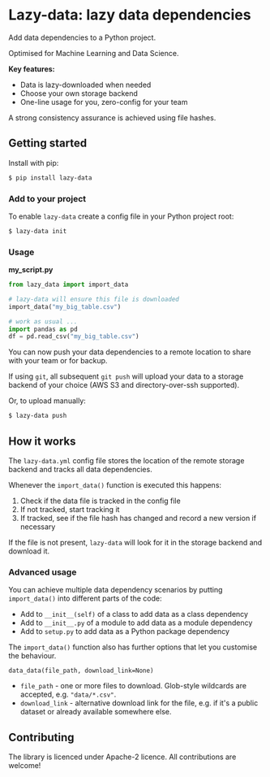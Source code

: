# Lazy-data: lazy data dependencies

Add data dependencies to a Python project. 

Optimised for Machine Learning and Data Science. 

**Key features:**

- Data is lazy-downloaded when needed
- Choose your own storage backend
- One-line usage for you, zero-config for your team

A strong consistency assurance is achieved using file hashes. 

## Getting started

Install with pip:

```bash
$ pip install lazy-data
```

### Add to your project

To enable `lazy-data` create a config file in your Python project root:

```bash
$ lazy-data init
```

### Usage 

**my_script.py**
```python
from lazy_data import import_data

# lazy-data will ensure this file is downloaded
import_data("my_big_table.csv")

# work as usual ... 
import pandas as pd
df = pd.read_csv("my_big_table.csv")

```

You can now push your data dependencies to a remote location to share with your team or for backup.

If using `git`, all subsequent `git push` will upload your data to a storage backend of your choice (AWS S3 and directory-over-ssh supported).

Or, to upload manually:

```bash
$ lazy-data push
```

## How it works

The `lazy-data.yml` config file stores the location of the remote storage backend and tracks all data dependencies. 

Whenever the `import_data()` function is executed this happens:

1. Check if the data file is tracked in the config file
2. If not tracked, start tracking it
3. If tracked, see if the file hash has changed and record a new version if necessary

If the file is not present, `lazy-data` will look for it in the storage backend and download it. 

### Advanced usage

You can achieve multiple data dependency scenarios by putting `import_data()` into different parts of the code:

- Add to `__init__(self)` of a class to add data as a class dependency
- Add to `__init__.py` of a module to add data as a module dependency
- Add to `setup.py` to add data as a Python package dependency

The `import_data()` function also has further options that let you customise the behaviour.

`data_data(file_path, download_link=None)`

- `file_path` - one or more files to download. Glob-style wildcards are accepted, e.g. `"data/*.csv"`. 
- `download_link` - alternative download link for the file, e.g. if it's a public dataset or already available somewhere else. 

## Contributing

The library is licenced under Apache-2 licence. All contributions are welcome!
   